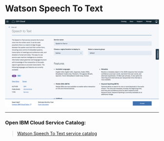 # Watson Speech To Text

![](../img/speech-to-text-catalog.png)

<hr>

### Open IBM Cloud Service Catalog:

> [Watson Speech To Text service catalog](https://console.bluemix.net/catalog/services/speech-to-text)
